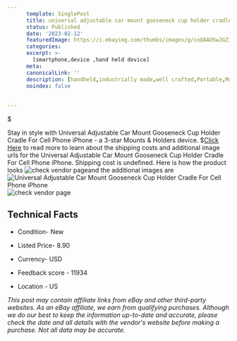 ```yaml
---
      template: SinglePost
      title: universal adjustable car mount gooseneck cup holder cradle for cell phone iphone
      status: Published
      date: '2023-02-12'
      featuredImage: https://i.ebayimg.com/thumbs/images/g/coQAAOSwJGZiorlO/s-l225.jpg
      categories: 
      excerpt: >-
        [smartphone,device ,hand held device]
      meta:
      canonicalLink: ''
      description: [handheld,industrially made,well crafted,Portable,Mobile,Compact,Convenient,Lightweight,Maneuverable,Man-portable,Miniature,Carriable,Hand-held,Light,Holdable,Transportable,Mobile device,Pocket-sized,On-the-go,Wireless,Cordless,Compact size,Convenient size, smartphone,device ,hand held device]
      noindex: false
      
        
---
```

$

Stay in style with Universal Adjustable Car Mount Gooseneck Cup Holder Cradle For Cell Phone iPhone - a 3-star Mounts & Holders device.
$[Click Here](https://www.ebay.com/itm/353220146748?hash=item523d8fb63c%3Ag%3AcoQAAOSwJGZiorlO&mkevt=1&mkcid=1&mkrid=711-53200-19255-0&campid=%253CePNCampaignId%253E&customid=%253CreferenceId%253E&toolid=10049) to read more to learn about the shipping costs and additional image urls for the Universal Adjustable Car Mount Gooseneck Cup Holder Cradle For Cell Phone iPhone. Shipping cost is undefined. Here is how the product looks ![check vendor page](https://i.ebayimg.com/thumbs/images/g/coQAAOSwJGZiorlO/s-l225.jpg)and the additional images are![Universal Adjustable Car Mount Gooseneck Cup Holder Cradle For Cell Phone iPhone](https://i.ebayimg.com/images/g/coQAAOSwJGZiorlO/s-l1200.jpg)![check vendor page](https://origin-galleryplus.ebayimg.com/ws/web/353220146748_2_0_1/225x225.jpg,https://origin-galleryplus.ebayimg.com/ws/web/353220146748_3_0_1/225x225.jpg,https://origin-galleryplus.ebayimg.com/ws/web/353220146748_4_0_1/225x225.jpg,https://origin-galleryplus.ebayimg.com/ws/web/353220146748_5_0_1/225x225.jpg,https://origin-galleryplus.ebayimg.com/ws/web/353220146748_6_0_1/225x225.jpg,https://origin-galleryplus.ebayimg.com/ws/web/353220146748_7_0_1/225x225.jpg,https://origin-galleryplus.ebayimg.com/ws/web/353220146748_8_0_1/225x225.jpg,https://origin-galleryplus.ebayimg.com/ws/web/353220146748_9_0_1/225x225.jpg,https://origin-galleryplus.ebayimg.com/ws/web/353220146748_10_0_1/225x225.jpg,https://origin-galleryplus.ebayimg.com/ws/web/353220146748_11_0_1/225x225.jpg,https://origin-galleryplus.ebayimg.com/ws/web/353220146748_12_0_1/225x225.jpg)



 ## Technical Facts 



     
      

 - Condition- New 


      

 - Listed Price- 8.90 


      

 - Currency- USD 


      

 - Feedback score - 11934 


      

 - Location - US 


      
      

 *_This post may contain affiliate links from eBay and other third-party websites. As an eBay affiliate, we earn from qualifying purchases. Although we do our best to keep the information up-to-date and accurate, please check the date and all details with the vendor's website before making a purchase. Not all data may be accurate._*






